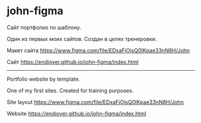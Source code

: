 # john-figma

Сайт портфолио по шаблону.

Один из первых моих сайтов.
Создан в целях тренеровки.

Макет сайта https://www.figma.com/file/EDxaFjOjsQ0lKpae33nN8H/John

Сайт https://endjoyer.github.io/john-figma/index.html

---

Portfolio website by template.

One of my first sites.
Created for training purposes.

Site layout https://www.figma.com/file/EDxaFjOjsQ0lKpae33nN8H/John

Website https://endjoyer.github.io/john-figma/index.html
